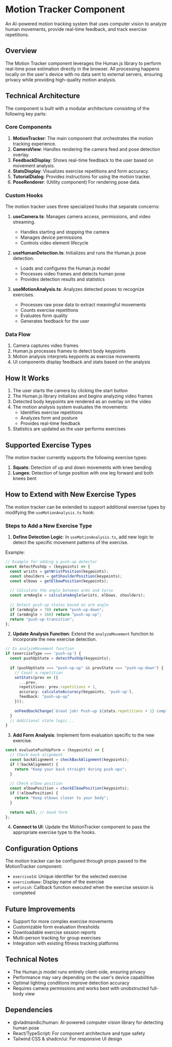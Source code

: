 
# Motion Tracker Component

An AI-powered motion tracking system that uses computer vision to analyze human movements, provide real-time feedback, and track exercise repetitions.

## Overview

The Motion Tracker component leverages the Human.js library to perform real-time pose estimation directly in the browser. All processing happens locally on the user's device with no data sent to external servers, ensuring privacy while providing high-quality motion analysis.

## Technical Architecture

The component is built with a modular architecture consisting of the following key parts:

### Core Components

1. **MotionTracker**: The main component that orchestrates the motion tracking experience.
2. **CameraView**: Handles rendering the camera feed and pose detection overlay.
3. **FeedbackDisplay**: Shows real-time feedback to the user based on movement analysis.
4. **StatsDisplay**: Visualizes exercise repetitions and form accuracy.
5. **TutorialDialog**: Provides instructions for using the motion tracker.
6. **PoseRenderer**: (Utility component) For rendering pose data.

### Custom Hooks

The motion tracker uses three specialized hooks that separate concerns:

1. **useCamera.ts**: Manages camera access, permissions, and video streaming.
   - Handles starting and stopping the camera
   - Manages device permissions
   - Controls video element lifecycle

2. **useHumanDetection.ts**: Initializes and runs the Human.js pose detection.
   - Loads and configures the Human.js model
   - Processes video frames and detects human pose
   - Provides detection results and statistics

3. **useMotionAnalysis.ts**: Analyzes detected poses to recognize exercises.
   - Processes raw pose data to extract meaningful movements
   - Counts exercise repetitions
   - Evaluates form quality
   - Generates feedback for the user

### Data Flow

1. Camera captures video frames
2. Human.js processes frames to detect body keypoints
3. Motion analysis interprets keypoints as exercise movements
4. UI components display feedback and stats based on the analysis

## How It Works

1. The user starts the camera by clicking the start button
2. The Human.js library initializes and begins analyzing video frames
3. Detected body keypoints are rendered as an overlay on the video
4. The motion analysis system evaluates the movements:
   - Identifies exercise repetitions
   - Analyzes form and posture
   - Provides real-time feedback
5. Statistics are updated as the user performs exercises

## Supported Exercise Types

The motion tracker currently supports the following exercise types:

1. **Squats**: Detection of up and down movements with knee bending
2. **Lunges**: Detection of lunge position with one leg forward and both knees bent

## How to Extend with New Exercise Types

The motion tracker can be extended to support additional exercise types by modifying the `useMotionAnalysis.ts` hook:

### Steps to Add a New Exercise Type

1. **Define Detection Logic**: In `useMotionAnalysis.ts`, add new logic to detect the specific movement patterns of the exercise.

Example:
```typescript
// Example for adding a push-up detector
const detectPushUp = (keypoints) => {
  const wrists = getWristPosition(keypoints);
  const shoulders = getShoulderPosition(keypoints);
  const elbows = getElbowPosition(keypoints);
  
  // Calculate the angle between arms and torso
  const armAngle = calculateAngle(wrists, elbows, shoulders);
  
  // Detect push-up states based on arm angle
  if (armAngle < 70) return "push-up-down";
  if (armAngle > 160) return "push-up-up";
  return "push-up-transition";
};
```

2. **Update Analysis Function**: Extend the `analyzeMovement` function to incorporate the new exercise detection.

```typescript
// In analyzeMovement function
if (exerciseType === 'push-up') {
  const pushUpState = detectPushUp(keypoints);
  
  if (pushUpState === "push-up-up" && prevState === "push-up-down") {
    // Count a repetition
    setStats(prev => ({
      ...prev,
      repetitions: prev.repetitions + 1,
      accuracy: calculateAccuracy(keypoints, 'push-up'),
      feedback: "push-up-up"
    }));
    
    onFeedbackChange(`Great job! Push-up ${stats.repetitions + 1} completed.`, FeedbackType.SUCCESS);
  }
  // Additional state logic...
}
```

3. **Add Form Analysis**: Implement form evaluation specific to the new exercise.

```typescript
const evaluatePushUpForm = (keypoints) => {
  // Check back alignment
  const backAlignment = checkBackAlignment(keypoints);
  if (!backAlignment) {
    return "Keep your back straight during push-ups";
  }
  
  // Check elbow position
  const elbowPosition = checkElbowPosition(keypoints);
  if (!elbowPosition) {
    return "Keep elbows closer to your body";
  }
  
  return null; // Good form
};
```

4. **Connect to UI**: Update the MotionTracker component to pass the appropriate exercise type to the hooks.

## Configuration Options

The motion tracker can be configured through props passed to the MotionTracker component:

- `exerciseId`: Unique identifier for the selected exercise
- `exerciseName`: Display name of the exercise
- `onFinish`: Callback function executed when the exercise session is completed

## Future Improvements

- Support for more complex exercise movements
- Customizable form evaluation thresholds
- Downloadable exercise session reports
- Multi-person tracking for group exercises
- Integration with existing fitness tracking platforms

## Technical Notes

- The Human.js model runs entirely client-side, ensuring privacy
- Performance may vary depending on the user's device capabilities
- Optimal lighting conditions improve detection accuracy
- Requires camera permissions and works best with unobstructed full-body view

## Dependencies

- @vladmandic/human: AI-powered computer vision library for detecting human pose
- React/TypeScript: For component architecture and type safety
- Tailwind CSS & shadcn/ui: For responsive UI design
